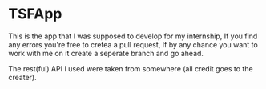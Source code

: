 # TSFApp

This is the app that I was supposed to develop for my internship, If you find any errors you're free to cretea a pull request,
If by any chance you want to work with me on it create a seperate branch and go ahead.


The rest(ful) API I used were taken from somewhere (all credit goes to the creater).
